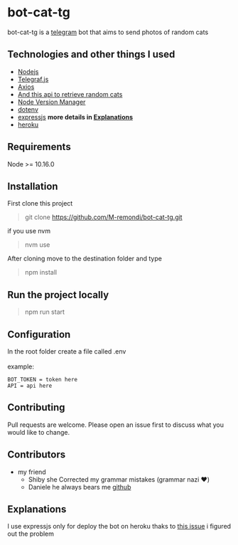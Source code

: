 # bot-cat-tg

bot-cat-tg is a [telegram](https://telegram.org/) bot that aims to send photos of random cats

## Technologies and other things I used

- [Nodejs](https://nodejs.org/en/)
- [Telegraf.js](https://telegraf.js.org/)
- [Axios](https://github.com/axios/axios)
- [ And this api to retrieve random cats](https://aws.random.cat/meow)
- [Node Version Manager](https://github.com/nvm-sh/nvm)
- [dotenv](https://www.npmjs.com/package/dotenv)
- [expressjs](https://expressjs.com/it/) **more details in [Explanations](#explanations)**
- [heroku](https://www.heroku.com/)

## Requirements

Node >= 10.16.0

## Installation

First clone this project

> git clone https://github.com/M-remondi/bot-cat-tg.git

if you use nvm

> nvm use

After cloning move to the destination folder and type

> npm install

## Run the project locally

> npm run start

## Configuration

In the root folder create a file called .env
<br/> <br/>
example:

```
BOT_TOKEN = token here
API = api here
```

## Contributing

Pull requests are welcome.
Please open an issue first to discuss what you would like to change.

## Contributors

- my friend
  - Shiby she Corrected my grammar mistakes (grammar nazi :heart:)
  - Daniele he always bears me [github](https://github.com/DAnt93)

## Explanations

I use expressjs only for deploy the bot on heroku thaks to [this issue](https://github.com/telegraf/telegraf/issues/363#issuecomment-446361074) i figured out the problem

